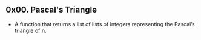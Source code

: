 ## 0x00. Pascal's Triangle

- A function that returns a list of lists of integers representing the Pascal’s triangle of n.
